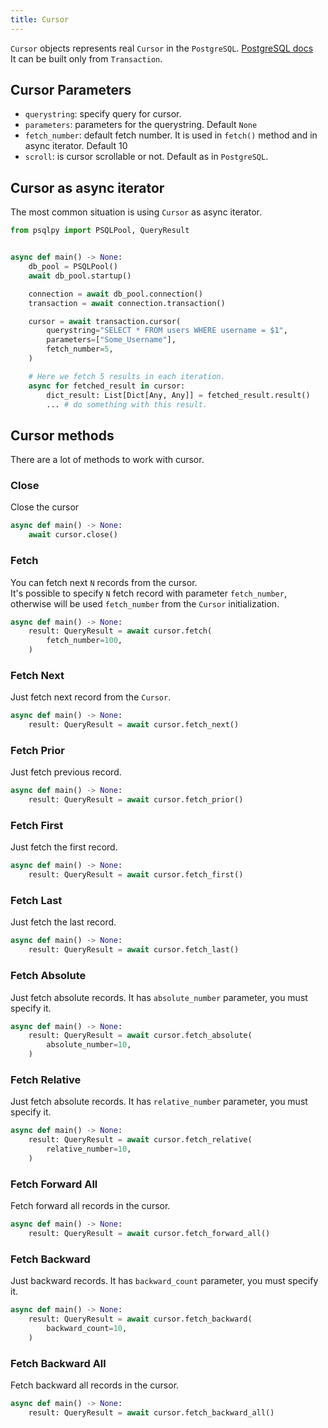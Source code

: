```yaml
---
title: Cursor
---
```

`Cursor` objects represents real `Cursor` in the `PostgreSQL`. [PostgreSQL docs](https://www.postgresql.org/docs/current/plpgsql-cursors.html)   
It can be built only from `Transaction`.

## Cursor Parameters
- `querystring`: specify query for cursor.
- `parameters`: parameters for the querystring. Default `None`
- `fetch_number`: default fetch number. It is used in `fetch()` method and in async iterator. Default 10
- `scroll`: is cursor scrollable or not. Default as in `PostgreSQL`.

## Cursor as async iterator
The most common situation is using `Cursor` as async iterator.  
```python
from psqlpy import PSQLPool, QueryResult


async def main() -> None:
    db_pool = PSQLPool()
    await db_pool.startup()

    connection = await db_pool.connection()
    transaction = await connection.transaction()

    cursor = await transaction.cursor(
        querystring="SELECT * FROM users WHERE username = $1",
        parameters=["Some_Username"],
        fetch_number=5,
    )

    # Here we fetch 5 results in each iteration.
    async for fetched_result in cursor:
        dict_result: List[Dict[Any, Any]] = fetched_result.result()
        ... # do something with this result.
```

## Cursor methods
There are a lot of methods to work with cursor.

### Close
Close the cursor
```python
async def main() -> None:
    await cursor.close()
```

### Fetch
You can fetch next `N` records from the cursor.  
It's possible to specify `N` fetch record with parameter `fetch_number`, otherwise will be used `fetch_number` from the `Cursor` initialization.
```python
async def main() -> None:
    result: QueryResult = await cursor.fetch(
        fetch_number=100,
    )
```

### Fetch Next
Just fetch next record from the `Cursor`.
```python
async def main() -> None:
    result: QueryResult = await cursor.fetch_next()
```

### Fetch Prior
Just fetch previous record.
```python
async def main() -> None:
    result: QueryResult = await cursor.fetch_prior()
```

### Fetch First
Just fetch the first record.
```python
async def main() -> None:
    result: QueryResult = await cursor.fetch_first()
```

### Fetch Last
Just fetch the last record.
```python
async def main() -> None:
    result: QueryResult = await cursor.fetch_last()
```

### Fetch Absolute
Just fetch absolute records.
It has `absolute_number` parameter, you must specify it.
```python
async def main() -> None:
    result: QueryResult = await cursor.fetch_absolute(
        absolute_number=10,
    )
```

### Fetch Relative
Just fetch absolute records.
It has `relative_number` parameter, you must specify it.
```python
async def main() -> None:
    result: QueryResult = await cursor.fetch_relative(
        relative_number=10,
    )
```

### Fetch Forward All
Fetch forward all records in the cursor.
```python
async def main() -> None:
    result: QueryResult = await cursor.fetch_forward_all()
```

### Fetch Backward
Just backward records.
It has `backward_count` parameter, you must specify it.
```python
async def main() -> None:
    result: QueryResult = await cursor.fetch_backward(
        backward_count=10,
    )
```

### Fetch Backward All
Fetch backward all records in the cursor.
```python
async def main() -> None:
    result: QueryResult = await cursor.fetch_backward_all()
```

